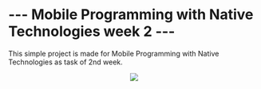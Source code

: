 # --- Mobile Programming with Native Technologies week 2 ---

This simple project is made for Mobile Programming with Native Technologies as task of 2nd week.

<p align="center">
  <img src="Bmi_Prototype.png">
</p>
